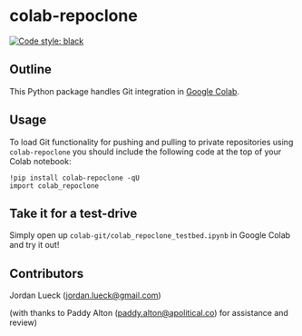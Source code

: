 colab-repoclone
===============

[![Code style: black](https://img.shields.io/badge/code%20style-black-000000.svg)](https://github.com/ambv/black)

Outline
-------

This Python package handles Git integration in [Google Colab](https://research.google.com/colaboratory/faq.html).

Usage
-----

To load Git functionality for pushing and pulling to private repositories using `colab-repoclone` you should include the following code at the top of your Colab notebook:

```
!pip install colab-repoclone -qU
import colab_repoclone
```

Take it for a test-drive
------------------------

Simply open up `colab-git/colab_repoclone_testbed.ipynb` in Google Colab and try it out!


Contributors
------------

Jordan Lueck (jordan.lueck@gmail.com)

(with thanks to Paddy Alton (paddy.alton@apolitical.co) for assistance and review)